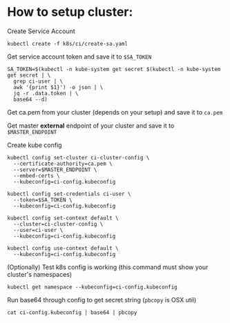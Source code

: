 # How to setup cluster:

Create Service Account

`kubectl create -f k8s/ci/create-sa.yaml`

Get service account token and save it to `$SA_TOKEN`

```
SA_TOKEN=$(kubectl -n kube-system get secret $(kubectl -n kube-system get secret | \
  grep ci-user | \
  awk '{print $1}') -o json | \
  jq -r .data.token | \
  base64 --d)
```

Get ca.pem from your cluster (depends on your setup) and save it to `ca.pem`

Get master **external** endpoint of your cluster and save it to `$MASTER_ENDPOINT`

Create kube config
```
kubectl config set-cluster ci-cluster-config \
  --certificate-authority=ca.pem \
  --server=$MASTER_ENDPOINT \
  --embed-certs \
  --kubeconfig=ci-config.kubeconfig

kubectl config set-credentials ci-user \
  --token=$SA_TOKEN \
  --kubeconfig=ci-config.kubeconfig

kubectl config set-context default \
  --cluster=ci-cluster-config \
  --user=ci-user \
  --kubeconfig=ci-config.kubeconfig

kubectl config use-context default \
  --kubeconfig=ci-config.kubeconfig
```

(Optionally) Test k8s config is working (this command must show your cluster's namespaces)
```
kubectl get namespace --kubeconfig=ci-config.kubeconfig
```

Run base64 through config to get secret string (`pbcopy` is OSX util)
```
cat ci-config.kubeconfig | base64 | pbcopy
```


